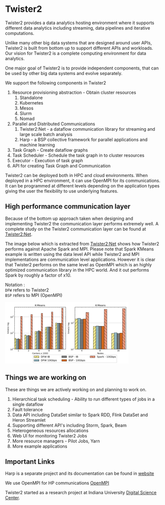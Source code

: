 # Twister2

Twister2 provides a data analytics hosting environment where it supports different data analytics 
including streaming, data pipelines and iterative computations. 

Unlike many other big data systems that are designed around user APIs, Twister2 is built from bottom 
up to support different APIs and workloads. Our vision for Twister2 is a complete computing
 environment for data analytics. 
 
One major goal of Twister2 is to provide independent components, that can be used by other 
big data systems and evolve separately. 
 
We support the following components in Twister2

1. Resource provisioning abstraction - Obtain cluster resources
   1. Standalone
   2. Kubernetes
   3. Mesos
   4. Slurm
   5. Nomad
2. Parallel and Distributed Communications
   1. Twister2:Net - a dataflow communication library for streaming and large scale batch analysis
   2. Harp - a BSP collective framework for parallel applications and machine learning
3. Task Graph - Create dataflow graphs 
4. Task Scheduler - Schedule the task graph in to cluster resources
5. Executor - Execution of task graph       
6. API for creating Task Graph and Communication

Twister2 can be deployed both in HPC and cloud environments. When deployed in a HPC environment, it 
can use OpenMPI for its communications. It can be programmed at different levels depending on the 
application types giving the user the flexibility to use underlying features.

## High performance communication layer

Because of the bottom up approach taken when designing and implementing Twister2 the communication 
layer performs extremely well. A complete study on the Twister2 communication layer can be found at
[Twister2:Net](https://www.computer.org/csdl/proceedings/cloud/2018/7235/00/723501a383-abs.html). 

The image below which is extracted from [Twister2:Net](https://www.computer.org/csdl/proceedings/cloud/2018/7235/00/723501a383-abs.html) shows how
Twister2 performs against Apache Spark and MPI. Please note that Spark KMeans example is written using the data level API 
while Twister2 and MPI implementations are communication level applications. However it is clear that Twister2 performs on the same
level as OpenMPI which is an highly optimized communication library in the HPC world. And it out performs Spark by roughly a factor of x10.

Notation :   
`DFW` refers to Twister2  
`BSP` refers to MPI (OpenMPI)  

![Kmeans Performance Comparison](images/kmeans_comparison_low.png)

## Things we are working on

These are things we are actively working on and planning to work on.

1. Hierarchical task scheduling - Ability to run different types of jobs in a single dataflow
2. Fault tolerance
3. Data API including DataSet similar to Spark RDD, Flink DataSet and Heron Streamlet
3. Supporting different API's including Storm, Spark, Beam  
4. Heterogeneous resources allocations
5. Web UI for monitoring Twister2 Jobs
6. More resource managers - Pilot Jobs, Yarn
7. More example applications

## Important Links

Harp is a separate project and its documentation can be found in [website](https://dsc-spidal.github.io/harp/)

We use OpenMPI for HP communications [OpenMPI](https://www.open-mpi.org/)
  
Twister2 started as a research project at Indiana University [Digital Science Center](https://www.dsc.soic.indiana.edu/).